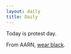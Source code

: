 ```yaml
---
layout: daily 
title: Daily
---
```


Today is protest day. 

From AARN, [wear black](https://twitter.com/MsTrangTruong/status/1365180837176737792). 
